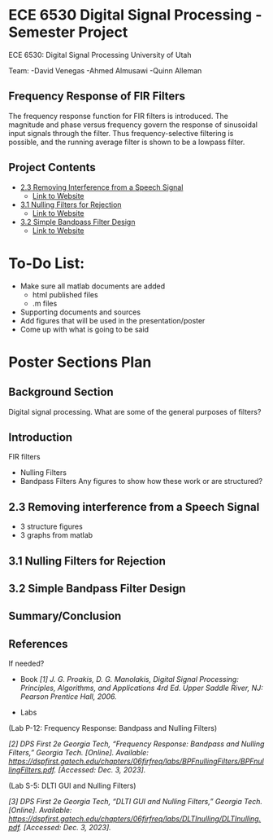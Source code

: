 # ECE 6530 Digital Signal Processing - Semester Project
ECE 6530: Digital Signal Processing
University of Utah

Team:
-David Venegas
-Ahmed Almusawi
-Quinn Alleman

## Frequency Response of FIR Filters

The frequency response function for FIR filters is introduced. The magnitude and phase versus frequency govern the response of sinusoidal input signals through the filter. Thus frequency-selective filtering is possible, and the running average filter is shown to be a lowpass filter.

## Project Contents
- [2.3 Removing Interference from a Speech Signal](<2.3 Removing Interference from a Speech Signal/SectionDescription.md>)
    - [Link to Website](<http://dspfirst.gatech.edu/chapters/06firfreq/overview.html>)
- [3.1 Nulling Filters for Rejection](<3.1 Nulling Filters for Rejection/nulling.md>)
    - [Link to Website](<https://dspfirst.gatech.edu/chapters/06firfreq/labs/BPFnullingFilters/BPFnullingFilters.pdf>)
- [3.2 Simple Bandpass Filter Design](<3.2SimpleBandpassFilterDesign>)
    - [Link to Website](<https://dspfirst.gatech.edu/chapters/06firfreq/labs/BPFnullingFilters/BPFnullingFilters.pdf>)


# To-Do List:
- Make sure all matlab documents are added
    - html published files
    - .m files
- Supporting documents and sources
- Add figures that will be used in the presentation/poster
- Come up with what is going to be said



# Poster Sections Plan

## Background Section
Digital signal processing. What are some of the general purposes of filters?

## Introduction
FIR filters
- Nulling Filters
- Bandpass Filters
Any figures to show how these work or are structured?

## 2.3 Removing interference from a Speech Signal
- 3 structure figures
- 3 graphs from matlab

## 3.1 Nulling Filters for Rejection

## 3.2 Simple Bandpass Filter Design

## Summary/Conclusion

## References
If needed?
- Book
*[1] J. G. Proakis, D. G. Manolakis, Digital Signal Processing: Principles, Algorithms, and Applications 4rd Ed. Upper Saddle River, NJ: Pearson Prentice Hall, 2006.*

- Labs
  
(Lab P-12: Frequency Response: Bandpass and Nulling Filters)

*[2] DPS First 2e Georgia Tech, “Frequency Response: Bandpass and Nulling Filters,” Georgia Tech. [Online]. Available: https://dspfirst.gatech.edu/chapters/06firfreq/labs/BPFnullingFilters/BPFnullingFilters.pdf. [Accessed: Dec. 3, 2023].*

(Lab S-5: DLTI GUI and Nulling Filters)

*[3] DPS First 2e Georgia Tech, “DLTI GUI and Nulling Filters,” Georgia Tech. [Online]. Available: https://dspfirst.gatech.edu/chapters/06firfreq/labs/DLTInulling/DLTInulling.pdf. [Accessed: Dec. 3, 2023].*